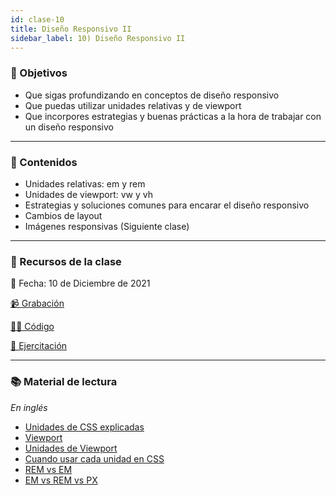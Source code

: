 ```yaml
---
id: clase-10
title: Diseño Responsivo II
sidebar_label: 10) Diseño Responsivo II
---
```


### 🏁 Objetivos

- Que sigas profundizando en conceptos de diseño responsivo
- Que puedas utilizar unidades relativas y de viewport
- Que incorpores estrategias y buenas prácticas a la hora de trabajar con un diseño responsivo

---

### 📝 Contenidos

- Unidades relativas: em y rem
- Unidades de viewport: vw y vh
- Estrategias y soluciones comunes para encarar el diseño responsivo
- Cambios de layout
- Imágenes responsivas (Siguiente clase)

---

### 🚀 Recursos de la clase

📆 Fecha: 10 de Diciembre de 2021

[📹 Grabación](https://us02web.zoom.us/rec/share/EuBvebH97tvK1VS2tNTeuzPOyqNTtehr2x-34RDGlRFyW54nNV7SwoEk6Y1yDli4.WvwCO-cvm1mDgmK4?startTime=1639173712000)

[👩‍💻 Código](https://github.com/adrianmdp/12va-ada-frontend/tree/master/modulo-1/10%20-%20Responsive%20II)

[💪 Ejercitación](https://github.com/Ada-IT/ejercicios-frontend/blob/master/modulo-1/ejercicios/11-dise%C3%B1o-responsivo-II.md)

---

### 📚 Material de lectura

_En inglés_

- [Unidades de CSS explicadas](https://alligator.io/css/css-units-explained/)
- [Viewport](https://alligator.io/css/viewport-units/)
- [Unidades de Viewport](https://ishadeed.com/article/viewport-units/)
- [Cuando usar cada unidad en CSS](https://daveredfern.com/use-units-css/)
- [REM vs EM](https://zellwk.com/blog/rem-vs-em/)
- [EM vs REM vs PX](https://engageinteractive.co.uk/blog/em-vs-rem-vs-px)

